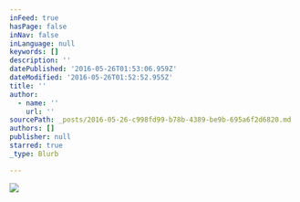 ```yaml
---
inFeed: true
hasPage: false
inNav: false
inLanguage: null
keywords: []
description: ''
datePublished: '2016-05-26T01:53:06.959Z'
dateModified: '2016-05-26T01:52:52.955Z'
title: ''
author:
  - name: ''
    url: ''
sourcePath: _posts/2016-05-26-c998fd99-b78b-4389-be9b-695a6f2d6820.md
authors: []
publisher: null
starred: true
_type: Blurb

---
```

![](https://the-grid-user-content.s3-us-west-2.amazonaws.com/b91c5c16-4f58-49ad-828f-e9e7bc993790.png)